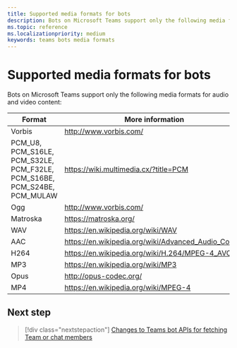 ```yaml
---
title: Supported media formats for bots
description: Bots on Microsoft Teams support only the following media formats for audio and video content.
ms.topic: reference
ms.localizationpriority: medium
keywords: teams bots media formats
---
```

# Supported media formats for bots

Bots on Microsoft Teams support only the following media formats for audio and video content:

| Format | More information |
| --- | --- |
| Vorbis | http://www.vorbis.com/ |
| PCM_U8, PCM_S16LE, PCM_S32LE, PCM_F32LE, PCM_S16BE, PCM_S24BE, PCM_MULAW | https://wiki.multimedia.cx/?title=PCM |
| Ogg | http://www.vorbis.com/ |
| Matroska | https://matroska.org/ |
| WAV | https://en.wikipedia.org/wiki/WAV |
| AAC | https://en.wikipedia.org/wiki/Advanced_Audio_Coding |
| H264 | https://en.wikipedia.org/wiki/H.264/MPEG-4_AVC |
| MP3 | https://en.wikipedia.org/wiki/MP3 |
| Opus | http://opus-codec.org/ |
| MP4 | https://en.wikipedia.org/wiki/MPEG-4 |

## Next step

> [!div class="nextstepaction"]
> [Changes to Teams bot APIs for fetching Team or chat members](~/resources/team-chat-member-api-changes.md)

